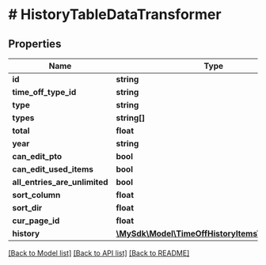 # # HistoryTableDataTransformer

## Properties

Name | Type | Description | Notes
------------ | ------------- | ------------- | -------------
**id** | **string** |  | [optional]
**time_off_type_id** | **string** |  | [optional]
**type** | **string** |  | [optional]
**types** | **string[]** |  | [optional]
**total** | **float** |  | [optional]
**year** | **string** |  | [optional]
**can_edit_pto** | **bool** |  | [optional]
**can_edit_used_items** | **bool** |  | [optional]
**all_entries_are_unlimited** | **bool** |  | [optional]
**sort_column** | **float** |  | [optional]
**sort_dir** | **float** |  | [optional]
**cur_page_id** | **float** |  | [optional]
**history** | [**\MySdk\Model\TimeOffHistoryItemsTransformer[]**](TimeOffHistoryItemsTransformer.md) |  | [optional]

[[Back to Model list]](../../README.md#models) [[Back to API list]](../../README.md#endpoints) [[Back to README]](../../README.md)
